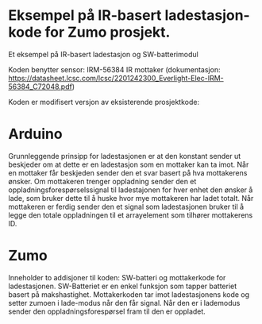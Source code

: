 # Eksempel på IR-basert ladestasjon-kode for Zumo prosjekt.
Et eksempel på IR-basert ladestasjon og SW-batterimodul

Koden benytter sensor: IRM-56384 IR mottaker (dokumentasjon: https://datasheet.lcsc.com/lcsc/2201242300_Everlight-Elec-IRM-56384_C72048.pdf)

Koden er modifisert versjon av eksisterende prosjektkode:

# Arduino
Grunnleggende prinsipp for ladestasjonen er at den konstant sender ut beskjeder om at dette er en ladestasjon som en mottaker kan ta imot.
Når en mottaker får beskjeden sender den et svar basert på hva mottakerens ønsker.
Om mottakeren trenger oppladning sender den et oppladningsforespørselssignal til ladestajonen for hver enhet den ønsker å lade, 
som bruker dette til å huske hvor mye mottakeren har ladet totalt. 
Når mottakeren er ferdig sender den et signal som ladestasjonen bruker til å legge den totale oppladningen til et arrayelement som tilhører mottakerens ID.

# Zumo
Inneholder to addisjoner til koden: SW-batteri og mottakerkode for ladestasjonen.
SW-Batteriet er en enkel funksjon som tapper batteriet basert på makshastighet.
Mottakerkoden tar imot ladestasjonens kode og setter zumoen i lade-modus når den får signal.
Når den er i lademodus sender den oppladningsforespørsel fram til den er oppladet. 

